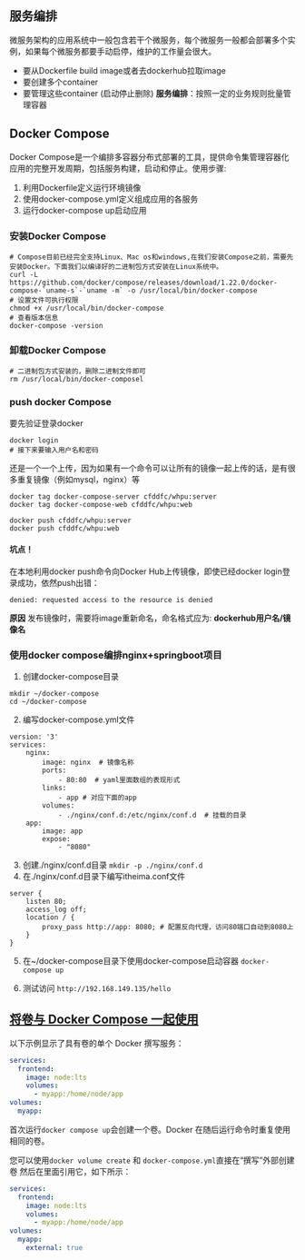 ## 服务编排
微服务架构的应用系统中一般包含若干个微服务，每个微服务一般都会部署多个实例，如果每个微服务都要手动启停，维护的工作量会很大。
- 要从Dockerfile build image或者去dockerhub拉取image
- 要创建多个container
- 要管理这些container (启动停止删除)
**服务编排**：按照一定的业务规则批量管理容器
## Docker Compose
Docker Compose是一个编排多容器分布式部署的工具，提供命令集管理容器化应用的完整开发周期，包括服务构建，启动和停止。使用步骤:
1. 利用Dockerfile定义运行环境镜像
2. 使用docker-compose.yml定义组成应用的各服务
3. 运行docker-compose up启动应用
### 安装Docker Compose
```
# Compose目前已经完全支持Linux、Mac os和windows,在我们安装Compose之前，需要先安装Docker。下面我们以编译好的二进制包方式安装在Linux系统中。
curl -L https://github.com/docker/compose/releases/download/1.22.0/docker-compose-`uname-s`-`uname -m` -o /usr/local/bin/docker-compose
# 设置文件可执行权限
chmod +x /usr/local/bin/docker-compose
# 查看版本信息
docker-compose -version

```
### 卸载Docker Compose
```
# 二进制包方式安装的，删除二进制文件即可
rm /usr/local/bin/docker-composel
```

### push docker Compose

要先验证登录docker

```
docker login
# 接下来要输入用户名和密码
```

还是一个一个上传，因为如果有一个命令可以让所有的镜像一起上传的话，是有很多重复镜像（例如mysql，nginx）等
```
docker tag docker-compose-server cfddfc/whpu:server
docker tag docker-compose-web cfddfc/whpu:web

docker push cfddfc/whpu:server
docker push cfddfc/whpu:web
```
#### 坑点！
在本地利用docker push命令向Docker Hub上传镜像，即使已经docker login登录成功，依然push出错：
```
denied: requested access to the resource is denied
```
**原因**
发布镜像时，需要将image重新命名，命名格式应为: **dockerhub用户名/镜像名**

### 使用docker compose编排nginx+springboot项目
1. 创建docker-compose目录
```
mkdir ~/docker-compose
cd ~/docker-compose
```
2. 编写docker-compose.yml文件
```
version: '3'
services:
	nginx:
		image: nginx  # 镜像名称
		ports:
			- 80:80  # yaml里面数组的表现形式
		links:
			- app # 对应下面的app
		volumes:
			- ./nginx/conf.d:/etc/nginx/conf.d  # 挂载的目录
	app:
		image: app
		expose:
			- "8080"

```
3. 创建./nginx/conf.d目录
`mkdir -p ./nginx/conf.d`
4. 在./nginx/conf.d目录下编写itheima.conf文件
```
server {
	listen 80;
	access_log off;
	location / {
		proxy_pass http://app: 8080; # 配置反向代理，访问80端口自动到8080上
	}
}
```
5. 在~/docker-compose目录下使用docker-compose启动容器
`docker-compose up`

6. 测试访问
`http://192.168.149.135/hello`


## [将卷与 Docker Compose 一起使用](https://docs.docker.com/storage/volumes/#use-a-volume-with-docker-compose)

以下示例显示了具有卷的单个 Docker 撰写服务：

```yaml
services:
  frontend:
    image: node:lts
    volumes:
      - myapp:/home/node/app
volumes:
  myapp:
```

首次运行`docker compose up`会创建一个卷。Docker 在随后运行命令时重复使用相同的卷。

您可以使用`docker volume create` 和 `docker-compose.yml`直接在“撰写”外部创建卷 然后在里面引用它，如下所示：

```yaml
services:
  frontend:
    image: node:lts
    volumes:
      - myapp:/home/node/app
volumes:
  myapp:
    external: true
```